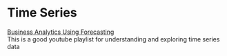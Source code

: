 # Time Series
[Business Analytics Using Forecasting
](https://www.youtube.com/playlist?list=PLoK4oIB1jeK0LHLbZW3DTT05e4srDYxFq)</br>
This is a good youtube playlist for understanding and exploring time series data
